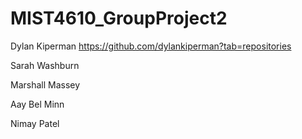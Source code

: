 # MIST4610_GroupProject2

Dylan Kiperman https://github.com/dylankiperman?tab=repositories

Sarah Washburn

Marshall Massey

Aay Bel Minn

Nimay Patel

